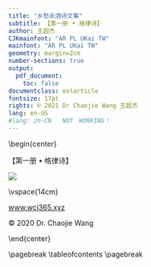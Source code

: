 ```yaml
---
title: "乡愁永酒诗文集"
subtitle: 【第一册 • 格律诗】
author: 王超杰
CJKmainfont: "AR PL UKai TW" 
mainfont: "AR PL UKai TW" 
geometry: margin=2cm
number-sections: true 
output: 
  pdf_document:
    toc: false
documentclass: extarticle
fontsize: 17pt
rights: © 2021 Dr Chaojie Wang 王超杰
lang: en-US
#lang: zh-CN   NOT　WORKING！
---
```


\begin{center}

【第一册 • 格律诗】

![](_static/images/love-logo2.png)

\vspace{14cm}

www.wcj365.xyz

© 2020 Dr. Chaojie Wang

\end{center}

\pagebreak
\tableofcontents
\pagebreak